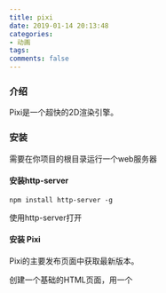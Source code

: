 ```yaml
---
title: pixi
date: 2019-01-14 20:13:48
categories:
- 动画
tags:
comments: false
---
```


### 介绍
Pixi是一个超快的2D渲染引擎。

### 安装
需要在你项目的根目录运行一个web服务器
#### 安装http-server

```
npm install http-server -g
```

使用http-server打开

#### 安装 Pixi
Pixi的主要发布页面中获取最新版本。

创建一个基础的HTML页面，用一个<script>标签去加载你刚刚下载的pixi.min.js文件。

#### 测试用

```
<!doctype html>
<html>
<head>
  <meta charset="utf-8">
  <title>Hello World</title>
</head>
  <script src="pixi/pixi.min.js"></script>
<body>
  <script type="text/javascript">
    let type = "WebGL"
    if(!PIXI.utils.isWebGLSupported()){
      type = "canvas"
    }

    PIXI.utils.sayHello(type)
  </script>
</body>
</html>
```


如果Pixi连接成功，一些这样的东西会在你的浏览器控制台里显示：

```
PixiJS 4.4.5 - * canvas * http://www.pixijs.com/  ♥♥♥
```


### 创建Pixi应用和 舞台


```
//Create a Pixi Application
let app = new PIXI.Application({width: 256, height: 256});

//Add the canvas that Pixi automatically created for you to the HTML document
document.body.appendChild(app.view);
```


第一步就是去创建一个可以显示图片的矩形显示区。Pixi拥有一个Pixi应用对象来帮助你创建它。它会自动创建一个<canvas>HTML标签并且计算出怎么去让你的图片在这个标签中显示。你现在需要创建一个特殊的Pixi容器对象，他被称作舞台。正如你所见，这个舞台对象将会被当作根容器而使用，它将包裹所有你想用Pixi显示的东西。

PIXI.Application算出了应该使用Canvas还是WebGL去渲染图象，它取决于你正在使用的浏览器支持哪一个。


```
let app = new PIXI.Application({
    width: 256,         // default: 800
    height: 256,        // default: 600
    antialias: true,    // default: false 圆滑边界，使得字体的边界和几何图形更加圆滑
    transparent: false, // default: false 透明度
    resolution: 1       // default: 1 分辨率
  }
);
```


Pixi的画布对象将会默认选择WebGL引擎渲染模式，但是如果你需要强制使用Canvas引擎绘制而抛弃WebGL
forceCanvas: true,


```
app.renderer.backgroundColor = 0x061639;  //改变背景颜色

app.renderer.autoResize = true; //确认宽高的格式正确
app.renderer.resize(512, 512); //改变大小

//让canvas占据整个窗口
app.renderer.view.style.position = "absolute";
app.renderer.view.style.display = "block";
app.renderer.autoResize = true;
app.renderer.resize(window.innerWidth, window.innerHeight);
<style>* {padding: 0; margin: 0}</style>
```


### Pixi 精灵
Pixi拥有一个精灵类来创建游戏精灵。有三种主要的方法来创建它：
- 用一个单图像文件创建。
- 用一个 雪碧图 来创建。雪碧图是一个放入了你游戏所需的所有图像的大图。
- 从一个纹理贴图集中创建。（纹理贴图集就是用JSON定义了图像大小和位置的雪碧图）

将图片加载到纹理缓存中
因为Pixi用WebGL和GPU去渲染图像，所以图像需要转化成GPU可以处理的版本。可以被GPU处理的图像被称作 纹理 。在你让精灵显示图片之前，需要将普通的图片转化成WebGL纹理。

Pixi强大的loader对象可以加载任何你需要种类的图像资源。


```
PIXI.loader
  .add([
    "images/imageOne.png",
    "images/imageTwo.png",
    "images/imageThree.png"
  ])
  .load(setup);
```


#### 显示精灵

```
app.stage.addChild(cat);

//Create a Pixi Application
let app = new PIXI.Application({
    width: 256,
    height: 256,                       
    antialias: true,
    transparent: false,
    resolution: 1
  }
);

//Add the canvas that Pixi automatically created for you to the HTML document
document.body.appendChild(app.view);

//load an image and run the `setup` function when it's done
PIXI.loader
  .add("images/cat.png")
  .load(setup);

//This `setup` function will run when the image has loaded
function setup() {

  //Create the cat sprite
  let cat = new PIXI.Sprite(PIXI.loader.resources["images/cat.png"].texture);

  //Add the cat to the stage
  app.stage.addChild(cat);
}
```

如果你想把一个精灵从舞台上挪走，可以把精灵的visible属性设置成false来让精灵简单的隐藏。
anySprite.visible = false;

#### 使用别名
来看看怎么将所有的Pixi对象和方法改成别名之后，来重写加载和显示图像的代码。

```
//Aliases
let Application = PIXI.Application,
    loader = PIXI.loader,
    resources = PIXI.loader.resources,
    Sprite = PIXI.Sprite;

//Create a Pixi Application
let app = new Application({
    width: 256,
    height: 256,                       
    antialias: true,
    transparent: false,
    resolution: 1
  }
);

//Add the canvas that Pixi automatically created for you to the HTML document
document.body.appendChild(app.view);

//load an image and run the `setup` function when it's done
loader
  .add("images/cat.png")
  .load(setup);

//This `setup` function will run when the image has loaded
function setup() {

  //Create the cat sprite
  let cat = new Sprite(resources["images/cat.png"].texture);

  //Add the cat to the stage
  app.stage.addChild(cat);
}
```


#### 一些关于加载的其他知识
- 使用普通的javaScript 

Img对象或canvas创建一个精灵
如果因为某些原因你需要从JavaScript的Image对象之中创建，你可以使用Pixi的BaseTexture和Texture类：

```
let base = new PIXI.BaseTexture(anyImageObject),
    texture = new PIXI.Texture(base),
    sprite = new PIXI.Sprite(texture);
```

- 你可以使用BaseTexture.fromCanvas从任何已经存在canvas标签中创建纹理：

```
let base = new PIXI.BaseTexture.fromCanvas(anyCanvasElement),
```

- 如果你想改变已经显示的精灵的纹理，使用texture属性，可以设置任何Texture对象，像下面这样：

```
anySprite.texture = PIXI.utils.TextureCache["anyTexture.png"];
```

- 你可以使用这个技巧在游戏发生一些重大变化时交互式的改变精灵的纹理。

监视加载进程

```
PIXI.loader.on("progress", loadProgressHandler);

PIXI.loader
  .add([
    "images/one.png",
    "images/two.png",
    "images/three.png"
  ])
  .on("progress", loadProgressHandler)
  .load(setup);

function loadProgressHandler() {
  console.log("loading");
}

function setup() {
  console.log("setup");
}
loading
loading
loading
setup

PIXI.loader
  .add([
    "images/one.png",
    "images/two.png",
    "images/three.png"
  ])
  .on("progress", loadProgressHandler)
  .load(setup);

function loadProgressHandler(loader, resource) {

  //Display the file `url` currently being loaded
  console.log("loading: " + resource.url);

  //Display the percentage of files currently loaded
  console.log("progress: " + loader.progress + "%");

  //If you gave your files names as the first argument
  //of the `add` method, you can access them like this
  //console.log("loading: " + resource.name);
}

function setup() {
  console.log("All files loaded");
}
loading: images/one.png
progress: 33.333333333333336%
loading: images/two.png
progress: 66.66666666666667%
loading: images/three.png
progress: 100%
All files loaded
//resource.error会告诉你有哪些加载时候的错误
```


add 方法有四个基础参数:

```
add(name, url, optionObject, callbackFunction)
```

这里有文档里面对这些参数的描述：
> name (string): 加载源文件的别名,如果没设置，url就会被放在这.

> url (string): 源文件的地址，是加载器 baseUrl的相对地址.

> options (object literal): 加载设置.

> options.crossOrigin (Boolean): 源文件请求跨域不？默认是自动设定的。

> options.loadType: 源文件是怎么加载进来的？默认是Resource.LOAD_TYPE.XHR。 options.xhrType: 用XHR的时候该怎么处理数据？ 默认是Resource.XHR_RESPONSE_TYPE.DEFAULT。

> callbackFunction: 当这个特定的函数加载完，这个特定的函数将会被执行。

只有url必填（你总得加载个文件吧。）

第一个就是文档里所谓的“正常语法”：

```
.add('key', 'http://...', function () {})
.add('http://...', function () {})
.add('http://...')
```


第二个就是所谓“对象语法”啦：

```
.add({
  name: 'key2',
  url: 'http://...'
}, function () {})

.add({
  url: 'http://...'
}, function () {})

.add({
  name: 'key3',
  url: 'http://...'
  onComplete: function () {}
})

.add({
  url: 'https://...',
  onComplete: function () {},
  crossOrigin: true
})
```


第三个可以给add方法传一个对象的数组，或者既使用对象数组，又使用链式加载：

```
.add([
  {name: 'key4', url: 'http://...', onComplete: function () {} },
  {url: 'http://...', onComplete: function () {} },
  'http://...'
]);
```


（注意：如果你需要重新加载一批文件，调用加载器的reset方法：PIXI.loader.reset();）

### 精灵位置

```
cat.x = 96;
cat.y = 96;

sprite.position.set(x, y)
```


### 大小和比例

```
cat.width = 80;
cat.height = 120;

cat.scale.x = 0.5;
cat.scale.y = 0.5;
cat.scale.set(0.5, 0.5);
```


### 旋转

```
cat.rotation = 0.5;
旋转是相对于锚点的，有两种方法设置锚点
cat.anchor.x = 0.5;
cat.anchor.y = 0.5;
cat.anchor.set(x, y)
```


### 原点

```
cat.pivot.set(32, 32)
```

假设精灵图是64x64像素，它将绕着它的中心点旋转。但是记住：你如果改变了精灵的pivot属性，你也就改变了它的原点位置。

anchor改变了精灵纹理的图像原点，用0到1的数据来填充。pivot则改变了精灵的原点，用像素的值来填充。

从精灵图（雪碧图）中创建精灵


```
loader
  .add("images/tileset.png")
  .load(setup);
function setup() {

  //Create the `tileset` sprite from the texture
  let texture = TextureCache["images/tileset.png"];

  //Create a rectangle object that defines the position and
  //size of the sub-image you want to extract from the texture
  //(`Rectangle` is an alias for `PIXI.Rectangle`)
  let rectangle = new Rectangle(192, 128, 64, 64); //Pixi内置了一个通用的Rectangle对象 (PIXI.Rectangle)，他是一个用于定义矩形形状的通用对象。他需要一些参数，前两个参数定义了x 和y轴坐标位置，后两个参数定义了矩形的width 和 height

  //Tell the texture to use that rectangular section
  texture.frame = rectangle; //Pixi的纹理中有一个叫做frame的很有用的属性，它可以被设置成任何的Rectangle对象。frame将纹理映射到Rectangle的维度。

  //Create the sprite from the texture
  let rocket = new Sprite(texture);

  //Position the rocket sprite on the canvas
  rocket.x = 32;
  rocket.y = 32;

  //Add the rocket to the stage
  app.stage.addChild(rocket);

  //Render the stage   
  renderer.render(stage);
}
```

### 使用一个纹理贴图集
一个纹理贴图集就是一个JSON数据文件，它包含了匹配的PNG雪碧图的子图像的大小和位置。如果你使用了纹理贴图集，那么想要显示一个子图像只需要知道它的名字就行了。你可以任意的排序你的排版，JSON文件会保持他们的大小和位置不变。这非常方便，因为这意味着图片的位置和大小不必写在你的代码里。如果你想要改变纹理贴图集的排版，类似增加图片，修改图片大小和删除图片这些操作，只需要修改那个JSON数据文件就行了，你的游戏会自动给程序内的所有数据应用新的纹理贴图集。你没必要在所有用到它代码的地方修改它。

Pixi兼容著名软件Texture 

Packer输出的标准纹理贴图集格式。


如果你正在用免费版的Texture Packer，把 Algorithm 选项设为Basic，把 Trim mode 选项设为None，把 Extrude 选项设为0，把 Size constraints 选项设为 Any size ，把 PNG Opt Level 中所有的东西都滑到左边的 0位置。这就可以使得Texture Packer正常的输出你的纹理贴图集。
如果你做完了，点击 Publish 按钮。选择输出文件名和存储地址，把生成文件保存起来。你将会获得两个文件：一个叫做treasureHunter.json，另外一个就是treasureHunter.png。为了让目录干净些，我们把他俩都放到一个叫做images的文件夹里面去。（你可以认为那个json文件是图片文件的延伸，所以把他们放进一个文件夹是很有意义的。）那个JSON文件里面写清楚了每一个子图像的名字，大小和位置。下面描述了“泡泡怪”这个怪物的子图像的信息。

```
"blob.png":
{
	"frame": {"x":55,"y":2,"w":32,"h":24},
	"rotated": false,
	"trimmed": false,
	"spriteSourceSize": {"x":0,"y":0,"w":32,"h":24},
	"sourceSize": {"w":32,"h":24},
	"pivot": {"x":0.5,"y":0.5}
},
```

这些子图像每一个都被叫做 帧 ,有了这些数据你就不用去记每一个图片的大小和位置了，你唯一要做的就只是确定精灵的 帧ID 即可。帧ID就是那些图片的原始名称，类似"blob.png"或者 "explorer.png"这样。

#### 加载纹理贴图集
建议给纹理贴图集的textures对象创建一个叫做id的别名

```
let id = PIXI.loader.resources["images/treasureHunter.json"].textures;
let id = PIXI.loader.resources["images/treasureHunter.json"].textures;

//Define variables that might be used in more
//than one function
let treasure, id;

function setup() {

  //Create an optional alias called `id` for all the texture atlas
  //frame id textures.
  id = PIXI.loader.resources["images/treasureHunter.json"].textures;

  //Make the treasure box using the alias
  treasure = new Sprite(id["treasure.png"]);
  app.stage.addChild(treasure);

  //Position the treasure next to the right edge of the canvas
  treasure.x = app.stage.width - treasure.width - 48;
  treasure.y = app.stage.height / 2 - treasure.height / 2;
  app.stage.addChild(treasure);
}


let numberOfBlobs = 6,
      spacing = 48,
      xOffset = 150;

  //Make as many blobs as there are `numberOfBlobs`
  for (let i = 0; i < numberOfBlobs; i++) {

    //Make a blob
    let blob = new Sprite(id["blob.png"]);

    //Space each blob horizontally according to the `spacing` value.
    //`xOffset` determines the point from the left of the screen
    //at which the first blob should be added.
    let x = spacing * i + xOffset;

    //Give the blob a random y position
    //(`randomInt` is a custom function - see below)
    let y = randomInt(0, app.stage.height - blob.height);

    //Set the blob's position
    blob.x = x;
    blob.y = y;

    //Add the blob sprite to the stage
    app.stage.addChild(blob);
  }
}
//The `randomInt` helper function
function randomInt(min, max) {
  return Math.floor(Math.random() * (max - min + 1)) + min;
}
```

randomInt是一个很好的用来做游戏的工具函数

### 移动精灵
使用Pixi的ticker。这被称为 游戏循环 。任何在游戏循环里的代码都会1秒更新60次。

### 游戏状态

```
//Set the game state
state = play;

//Start the game loop
app.ticker.add(delta => gameLoop(delta));

function gameLoop(delta){

  //Update the current game state:
  state(delta);
}

function play(delta) {

  //Move the cat 1 pixel to the right each frame
  cat.vx = 1
  cat.x += cat.vx;
}
```

delta的值代表帧的部分的延迟。你可以把它添加到cat的位置，让cat的速度和帧率无关。下面是代码:
cat.x += 1 + delta;
是否加进去这个delta的值其实是一种审美的选择。它往往只在你的动画没法跟上60帧的速率时候出现（比如你的游戏运行在很老旧的机器上）。

 速度属性 ：vx和 vy去控制精灵的运动速度。

### 键盘移动


```
function keyboard(keyCode) {
  let key = {};
  key.code = keyCode;
  key.isDown = false;
  key.isUp = true;
  key.press = undefined;
  key.release = undefined;
  //The `downHandler`
  key.downHandler = event => {
    if (event.keyCode === key.code) {
      if (key.isUp && key.press) key.press();
      key.isDown = true;
      key.isUp = false;
    }
    event.preventDefault();
  };

  //The `upHandler`
  key.upHandler = event => {
    if (event.keyCode === key.code) {
      if (key.isDown && key.release) key.release();
      key.isDown = false;
      key.isUp = true;
    }
    event.preventDefault();
  };

  //Attach event listeners
  window.addEventListener(
    "keydown", key.downHandler.bind(key), false
  );
  window.addEventListener(
    "keyup", key.upHandler.bind(key), false
  );
  return key;
}
```

用的方法：

```
let keyObject = keyboard(asciiKeyCodeNumber);
keyObject.press = () => {
  //key object pressed
};
keyObject.release = () => {
  //key object released
};
```


例子

```
//Define any variables that are used in more than one function
let cat, state;

function setup() {

  //Create the `cat` sprite
  cat = new Sprite(resources["images/cat.png"].texture);
  cat.y = 96;
  cat.vx = 0;
  cat.vy = 0;
  app.stage.addChild(cat);

  //Capture the keyboard arrow keys
  let left = keyboard(37),
      up = keyboard(38),
      right = keyboard(39),
      down = keyboard(40);

  //Left arrow key `press` method
  left.press = () => {
    //Change the cat's velocity when the key is pressed
    cat.vx = -5;
    cat.vy = 0;
  };

  //Left arrow key `release` method
  left.release = () => {
    //If the left arrow has been released, and the right arrow isn't down,
    //and the cat isn't moving vertically:
    //Stop the cat
    if (!right.isDown && cat.vy === 0) {
      cat.vx = 0;
    }
  };

  //Up
  up.press = () => {
    cat.vy = -5;
    cat.vx = 0;
  };
  up.release = () => {
    if (!down.isDown && cat.vx === 0) {
      cat.vy = 0;
    }
  };

  //Right
  right.press = () => {
    cat.vx = 5;
    cat.vy = 0;
  };
  right.release = () => {
    if (!left.isDown && cat.vy === 0) {
      cat.vx = 0;
    }
  };

  //Down
  down.press = () => {
    cat.vy = 5;
    cat.vx = 0;
  };
  down.release = () => {
    if (!up.isDown && cat.vx === 0) {
      cat.vy = 0;
    }
  };

  //Set the game state
  state = play;

  //Start the game loop
  app.ticker.add(delta => gameLoop(delta));
}

function gameLoop(delta){

  //Update the current game state:
  state(delta);
}

function play(delta) {

  //Use the cat's velocity to make it move
  cat.x += cat.vx;
  cat.y += cat.vy
}
```
